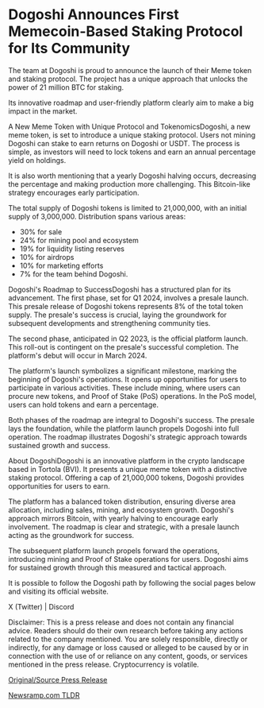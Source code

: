 # Dogoshi Announces First Memecoin-Based Staking Protocol for Its Community

The team at Dogoshi is proud to announce the launch of their Meme token and staking protocol. The project has a unique approach that unlocks the power of 21 million BTC for staking.

Its innovative roadmap and user-friendly platform clearly aim to make a big impact in the market.

A New Meme Token with Unique Protocol and TokenomicsDogoshi, a new meme token, is set to introduce a unique staking protocol. Users not mining Dogoshi can stake to earn returns on Dogoshi or USDT. The process is simple, as investors will need to lock tokens and earn an annual percentage yield on holdings.

It is also worth mentioning that a yearly Dogoshi halving occurs, decreasing the percentage and making production more challenging. This Bitcoin-like strategy encourages early participation.

The total supply of Dogoshi tokens is limited to 21,000,000, with an initial supply of 3,000,000. Distribution spans various areas:

* 30% for sale
* 24% for mining pool and ecosystem
* 19% for liquidity listing reserves
* 10% for airdrops
* 10% for marketing efforts
* 7% for the team behind Dogoshi.

Dogoshi's Roadmap to SuccessDogoshi has a structured plan for its advancement. The first phase, set for Q1 2024, involves a presale launch. This presale release of Dogoshi tokens represents 8% of the total token supply. The presale's success is crucial, laying the groundwork for subsequent developments and strengthening community ties.

The second phase, anticipated in Q2 2023, is the official platform launch. This roll-out is contingent on the presale's successful completion. The platform's debut will occur in March 2024.

The platform's launch symbolizes a significant milestone, marking the beginning of Dogoshi's operations. It opens up opportunities for users to participate in various activities. These include mining, where users can procure new tokens, and Proof of Stake (PoS) operations. In the PoS model, users can hold tokens and earn a percentage.

Both phases of the roadmap are integral to Dogoshi's success. The presale lays the foundation, while the platform launch propels Dogoshi into full operation. The roadmap illustrates Dogoshi's strategic approach towards sustained growth and success.

About DogoshiDogoshi is an innovative platform in the crypto landscape based in Tortola (BVI). It presents a unique meme token with a distinctive staking protocol. Offering a cap of 21,000,000 tokens, Dogoshi provides opportunities for users to earn.

The platform has a balanced token distribution, ensuring diverse area allocation, including sales, mining, and ecosystem growth. Dogoshi's approach mirrors Bitcoin, with yearly halving to encourage early involvement. The roadmap is clear and strategic, with a presale launch acting as the groundwork for success.

The subsequent platform launch propels forward the operations, introducing mining and Proof of Stake operations for users. Dogoshi aims for sustained growth through this measured and tactical approach.

It is possible to follow the Dogoshi path by following the social pages below and visiting its official website.

X (Twitter) | Discord

Disclaimer: This is a press release and does not contain any financial advice. Readers should do their own research before taking any actions related to the company mentioned. You are solely responsible, directly or indirectly, for any damage or loss caused or alleged to be caused by or in connection with the use of or reliance on any content, goods, or services mentioned in the press release. Cryptocurrency is volatile. 

[Original/Source Press Release](https://blockchainwire.io/press-release/dogoshi-announces-first-memecoin-based-staking-protocol-for-its-community) 

[Newsramp.com TLDR](https://newsramp.com/None) 
